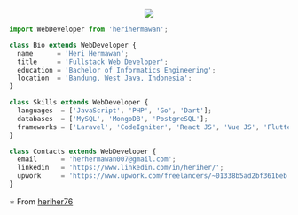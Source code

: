 <p align="center">
  <img src="https://github.com/heriher76/heriher76/assets/45260734/ef87d63d-2492-42d4-a719-e52f1accc175" />
</p>

```js
import WebDeveloper from 'herihermawan';

class Bio extends WebDeveloper {
  name      = 'Heri Hermawan';
  title     = 'Fullstack Web Developer';
  education = 'Bachelor of Informatics Engineering';
  location  = 'Bandung, West Java, Indonesia';
}

class Skills extends WebDeveloper {
  languages  = ['JavaScript', 'PHP', 'Go', 'Dart'];
  databases  = ['MySQL', 'MongoDB', 'PostgreSQL'];
  frameworks = ['Laravel', 'CodeIgniter', 'React JS', 'Vue JS', 'Flutter'];
}

class Contacts extends WebDeveloper {
  email      = 'herhermawan007@gmail.com';
  linkedin   = 'https://www.linkedin.com/in/heriher/';
  upwork     = 'https://www.upwork.com/freelancers/~01338b5ad2bf361beb';
}
```

⭐️ From [heriher76](https://github.com/heriher76)
